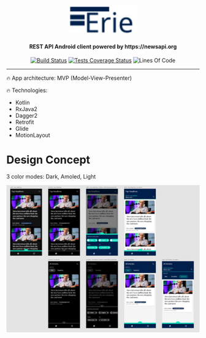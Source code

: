 <h1 align="center"><img width="35%" src="./art/logo.svg" /></h1>
<h4 align="center">REST API Android client powered by https://newsapi.org</h4>

<p align="center">
  <a href="https://travis-ci.com/letelete/erie">
    <img src="https://travis-ci.com/letelete/erie.svg?token=Sq94Sw2fJM9sbngYim6y&branch=master"
      alt="Build Status"></a>
  <a href="https://codecov.io/gh/letelete/erie">
    <img src="https://codecov.io/gh/letelete/erie/branch/master/graph/badge.svg"
      alt="Tests Coverage Status"></a>
  <img src="https://tokei.rs/b1/github/letelete/erie?category=code"
      alt="Lines Of Code"></a>
</p>

---

🔥  App architecture: MVP (Model-View-Presenter)

🔥 Technologies:

* Kotlin
* RxJava2
* Dagger2
* Retrofit
* Glide
* MotionLayout
  
# Design Concept

3 color modes: Dark, Amoled, Light

![concept](./art/concept.jpg)
